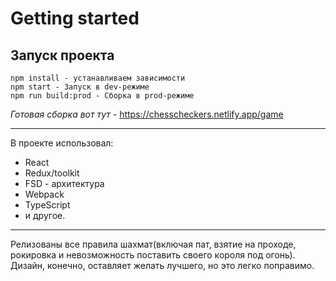 # Getting started

## Запуск проекта

```
npm install - устанавливаем зависимости
npm start - Запуск в dev-режиме
npm run build:prod - Сборка в prod-режиме
```

_Готовая сборка вот тут -_ https://chesscheckers.netlify.app/game

---

В проекте использовал:

-  React
-  Redux/toolkit
-  FSD - архитектура
-  Webpack
-  TypeScript
-  и другое.

---

Релизованы все правила шахмат(включая пат, взятие на проходе, рокировка и невозможность поставить своего короля под огонь).
Дизайн, конечно, оставляет желать лучшего, но это легко поправимо.

